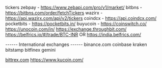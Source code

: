 tickers
zebpay - https://www.zebapi.com/pro/v1/market/
bitbns - https://bitbns.com/order/fetchTickers
wazirx - https://api.wazirx.com/api/v2/tickers
coindcx - https://api.coindcx.com/
pocketbits - https://pocketbits.in/
buyucoin -
https://coinswitch.co/
https://unocoin.com/in/
https://exchange.throughbit.com/
https://belfrics.io/#/trade/BTC-INR OR https://india.belfrics.com/

------ International exchanges ------
binance.com
coinbase
kraken
bitstamp
bitfinex
gemini

[bittrex.com](https://global.bittrex.com/)
https://www.kucoin.com/
